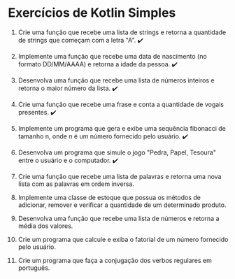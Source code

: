 # Exercícios de Kotlin Simples

1. Crie uma função que recebe uma lista de strings e retorna a quantidade de strings que começam com a letra "A". ✔️
2. Implemente uma função que recebe uma data de nascimento (no formato DD/MM/AAAA) e retorna a idade da pessoa. ✔️
3. Desenvolva uma função que recebe uma lista de números inteiros e retorna o maior número da lista. ✔️
4. Crie uma função que recebe uma frase e conta a quantidade de vogais presentes. ✔️
5. Implemente um programa que gera e exibe uma sequência fibonacci de tamanho n, onde n é um número fornecido pelo usuário. ✔️

6. Desenvolva um programa que simule o jogo "Pedra, Papel, Tesoura" entre o usuário e o computador. ✔️
7. Crie uma função que recebe uma lista de palavras e retorna uma nova lista com as palavras em ordem inversa.
8. Implemente uma classe de estoque que possua os métodos de adicionar, remover e verificar a quantidade de um determinado produto.
9. Desenvolva uma função que recebe uma lista de números e retorna a média dos valores.
10. Crie um programa que calcule e exiba o fatorial de um número fornecido pelo usuário.

11. Crie um programa que faça a conjugação dos verbos regulares em português.
